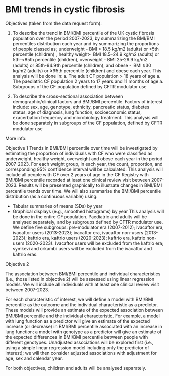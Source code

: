 # BMI trends in cystic fibrosis

Objectives (taken from the data request form):

1.	To describe the trend in BMI/BMI percentile of the UK cystic fibrosis population over the period 2007-2023, by summarizing the BMI/BMI percentiles distribution each year and by summarizing  the proportions of people classed as; underweight - BMI < 18.5 kg/m2 (adults) or <5th percentile (children) , healthy weight- BMI 18.5–24.9 kg/m2 (adults) or 5th–<85th percentile (children), overweight - BMI 25-29.9 kg/m2 (adults) or 85th-94.9th percentile (children), and obese - BMI ≥30 kg/m2 (adults) or  ≥95th percentile (children) and obese each year. This analysis will be done in:
    a. The adult CF population > 18 years of age 
    a. The paediatric CF population 2 years  to 17 years and 11 months of age
    a. Subgroups of the CF population defined by CFTR modulator use

1. To describe the cross-sectional association between demographic/clinical factors and BMI/BMI percentile. Factors of interest include: sex, age, genotype, ethnicity, pancreatic status, diabetes status, age of diagnosis, lung function, socioeconomic status, exacerbation frequency and microbiology treatment. This analysis will be done separately in subgroups of the CF population, defined by CFTR modulator use

More info:

Objective 1
Trends in BMI/BMI percentile   over time will be investigated by estimating the proportion of individuals with CF who were classified as underweight, healthy weight, overweight and obese each year in the period 2007-2023. For each weight group, in each year, the count, proportion, and corresponding 95% confidence interval will be calculated. This analysis will include all people with CF over 2 years of age in the CF Registry with BMI/BMI percentile recorded at least one clinical review visit between 2007-2023. Results will be presented graphically to illustrate changes in BMI/BMI percentile  trends over time. We will also summarise the BMI/BMI percentile  distribution (as a continuous variable) using:
* Tabular summaries of means (SDs) by year
* Graphical displays (e.g., smoothed histograms) by year
This analysis will be done in the entire CF population. Paediatric and adults will be analysed separately, and by subgroups defined by CFTR modulator use. We define five subgroups: pre-modulator era (2007-2012); ivacaftor era, ivacaftor users (2013-2023); ivacaftor era, ivacaftor non-users (2013-2023); kaftrio era, kaftrio users (2020-2023); kaftrio era, kaftrio non-users (2020-2023). Ivacaftor users will be excluded from the kaftrio era; symkevi and orkambi users will be excluded from the ivacaftor and kaftrio eras. 

Objective 2

The association between BMI/BMI percentile  and individual characteristics (i.e., those listed in objective 2) will be assessed using linear regression models. We will include all individuals with at least one clinical review visit between 2007-2023. 

For each characteristic of interest, we will define a model with BMI/BMI percentile  as the outcome and the individual characteristic as a predictor. These models will provide an estimate of the expected association between BMI/BMI percentile  and the individual characteristic. For example, a model with lung function as a predictor will give an estimate of the expected increase (or decrease) in BMI/BMI percentile associated with an increase in lung function; a model with genotype as a predictor will give an estimate of the expected differences in BMI/BMI percentile  between people with different genotypes. Unadjusted associations will be explored first (i.e., using a simple linear regression model including only the predictor of interest); we will then consider adjusted associations with adjustment for age, sex and calendar year. 

For both objectives, children and adults will be analysed separately. 
